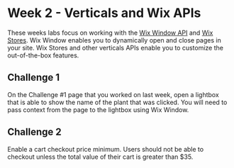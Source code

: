 # Week 2 - Verticals and Wix APIs

These weeks labs focus on working with the [Wix Window API](https://www.wix.com/corvid/reference/wix-window) and [Wix Stores](https://www.wix.com/corvid/reference/wix-stores-backend). Wix Window enables you to dynamically open and close pages in your site. Wix Stores and other verticals APIs enable you to customize the out-of-the-box features.

## Challenge 1

On the Challenge #1 page that you worked on last week, open a lightbox that is able to show the name of the plant that was clicked. You will need to pass context from the page to the lightbox using Wix Window.  


## Challenge 2

Enable a cart checkout price minimum. Users should not be able to checkout unless the total value of their cart is greater than $35.

